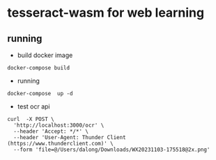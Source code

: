 # tesseract-wasm for web learning


## running 

* build docker image

```code
docker-compose build
```

* running

```code
docker-compose  up -d
```

* test ocr  api

```code
curl  -X POST \
  'http://localhost:3000/ocr' \
  --header 'Accept: */*' \
  --header 'User-Agent: Thunder Client (https://www.thunderclient.com)' \
  --form 'file=@/Users/dalong/Downloads/WX20231103-175518@2x.png'
```